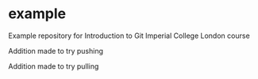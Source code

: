# example
Example repository for Introduction to Git Imperial College London course

Addition made to try pushing


Addition made to try pulling
